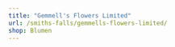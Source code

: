 ```yaml
---
title: "Gemmell's Flowers Limited"
url: /smiths-falls/gemmells-flowers-limited/
shop: Blumen
---
```

